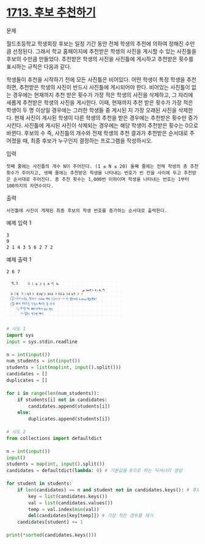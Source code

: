 # [1713. 후보 추천하기](https://www.acmicpc.net/problem/1713)

문제

월드초등학교 학생회장 후보는 일정 기간 동안 전체 학생의 추천에 의하여 정해진 수만큼 선정된다. 그래서 학교 홈페이지에 추천받은 학생의 사진을 게시할 수 있는 사진틀을 후보의 수만큼 만들었다. 추천받은 학생의 사진을 사진틀에 게시하고 추천받은 횟수를 표시하는 규칙은 다음과 같다.

학생들이 추천을 시작하기 전에 모든 사진틀은 비어있다.
어떤 학생이 특정 학생을 추천하면, 추천받은 학생의 사진이 반드시 사진틀에 게시되어야 한다.
비어있는 사진틀이 없는 경우에는 현재까지 추천 받은 횟수가 가장 적은 학생의 사진을 삭제하고, 그 자리에 새롭게 추천받은 학생의 사진을 게시한다. 이때, 현재까지 추천 받은 횟수가 가장 적은 학생이 두 명 이상일 경우에는 그러한 학생들 중 게시된 지 가장 오래된 사진을 삭제한다.
현재 사진이 게시된 학생이 다른 학생의 추천을 받은 경우에는 추천받은 횟수만 증가시킨다.
사진틀에 게시된 사진이 삭제되는 경우에는 해당 학생이 추천받은 횟수는 0으로 바뀐다.
후보의 수 즉, 사진틀의 개수와 전체 학생의 추천 결과가 추천받은 순서대로 주어졌을 때, 최종 후보가 누구인지 결정하는 프로그램을 작성하시오.

입력

    첫째 줄에는 사진틀의 개수 N이 주어진다. (1 ≤ N ≤ 20) 둘째 줄에는 전체 학생의 총 추천 횟수가 주어지고, 셋째 줄에는 추천받은 학생을 나타내는 번호가 빈 칸을 사이에 두고 추천받은 순서대로 주어진다. 총 추천 횟수는 1,000번 이하이며 학생을 나타내는 번호는 1부터 100까지의 자연수이다.

출력

    사진틀에 사진이 게재된 최종 후보의 학생 번호를 증가하는 순서대로 출력한다.

예제 입력 1 

    3
    9
    2 1 4 3 5 6 2 7 2

예제 출력 1 

    2 6 7

<img src="./img/1713.jpg" width="60%">

```python
# 시도 1
import sys
input = sys.stdin.readline

n = int(input())
num_students = int(input())
students = list(map(int, input().split()))
candidates = []
duplicates = []

for i in range(len(num_students)):
    if students[i] not in candidates:
        candidates.append(students[i])
    else:
        duplicates.append(students[i])

# 시도 2
from collections import defaultdict 

n = int(input())
input()
students = map(int, input().split())
candidates = defaultdict(lambda: 0) # 기본값을 0으로 하는 딕셔너리 생성

for student in students:
    if len(candidates) == n and student not in candidates.keys(): # 후보 수가 가득 차있고, 새로운 학생이라면
        key = list(candidates.keys()) 
        val = list(candidates.values())
        temp = val.index(min(val))
        del(candidates[key[temp]]) # 가장 적은 경우를 제거
    candidates[student] += 1

print(*sorted(candidates.keys())) 


```